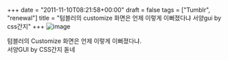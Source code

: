 +++
date = "2011-11-10T08:21:58+00:00"
draft = false
tags = ["Tumblr", "renewal"]
title = "텀블러의 customize 화면은 언제 이렇게 이뻐졌다냐 서양gui by css간지"
+++
![image](/tumblr_img/2011-11-10--customize-gui-by-css/ee00519f194c3ec61ddbcccb527227d810d2dfc5b31dcc150d9356fe65288d89.png)



텀블러의 Customize 화면은 언제 이렇게 이뻐졌다냐.  
서양GUI by CSS간지 돋네 
